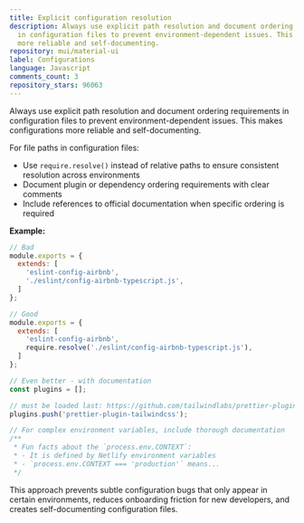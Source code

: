 ```yaml
---
title: Explicit configuration resolution
description: Always use explicit path resolution and document ordering requirements
  in configuration files to prevent environment-dependent issues. This makes configurations
  more reliable and self-documenting.
repository: mui/material-ui
label: Configurations
language: Javascript
comments_count: 3
repository_stars: 96063
---
```


Always use explicit path resolution and document ordering requirements in configuration files to prevent environment-dependent issues. This makes configurations more reliable and self-documenting.

For file paths in configuration files:
- Use `require.resolve()` instead of relative paths to ensure consistent resolution across environments
- Document plugin or dependency ordering requirements with clear comments
- Include references to official documentation when specific ordering is required

**Example:**

```javascript
// Bad
module.exports = {
  extends: [
    'eslint-config-airbnb',
    './eslint/config-airbnb-typescript.js',
  ]
};

// Good
module.exports = {
  extends: [
    'eslint-config-airbnb',
    require.resolve('./eslint/config-airbnb-typescript.js'),
  ]
};

// Even better - with documentation
const plugins = [];

// must be loaded last: https://github.com/tailwindlabs/prettier-plugin-tailwindcss?tab=readme-ov-file#compatibility-with-other-prettier-plugins
plugins.push('prettier-plugin-tailwindcss');

// For complex environment variables, include thorough documentation
/**
 * Fun facts about the `process.env.CONTEXT`:
 * - It is defined by Netlify environment variables
 * - `process.env.CONTEXT === 'production'` means...
 */
```

This approach prevents subtle configuration bugs that only appear in certain environments, reduces onboarding friction for new developers, and creates self-documenting configuration files.